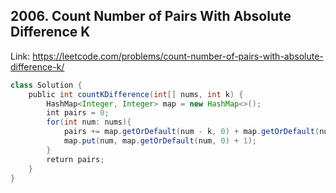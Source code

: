 ## 2006. Count Number of Pairs With Absolute Difference K
Link: https://leetcode.com/problems/count-number-of-pairs-with-absolute-difference-k/

```java
class Solution {
    public int countKDifference(int[] nums, int k) {
        HashMap<Integer, Integer> map = new HashMap<>();
        int pairs = 0;
        for(int num: nums){
            pairs += map.getOrDefault(num - k, 0) + map.getOrDefault(num + k, 0);
            map.put(num, map.getOrDefault(num, 0) + 1);
        }
        return pairs;
    }
}
```
